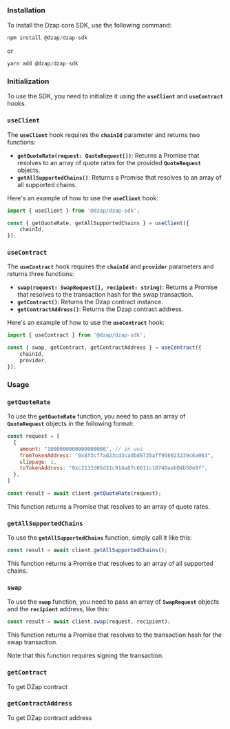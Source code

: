 ### **Installation**

To install the Dzap core SDK, use the following command:

```jsx
npm install @dzap/dzap-sdk
```

or

```jsx
yarn add @dzap/dzap-sdk
```

### **Initialization**

To use the SDK, you need to initialize it using the **`useClient`** and **`useContract`** hooks.

### **`useClient`**

The **`useClient`** hook requires the **`chainId`** parameter and returns two functions:

- **`getQuoteRate(request: QuoteRequest[])`**: Returns a Promise that resolves to an array of quote rates for the provided **`QuoteRequest`** objects.
- **`getAllSupportedChains()`**: Returns a Promise that resolves to an array of all supported chains.

Here's an example of how to use the **`useClient`** hook:

```jsx
import { useClient } from '@dzap/dzap-sdk';

const { getQuoteRate, getAllSupportedChains } = useClient({
    chainId,
});

```

### **`useContract`**

The **`useContract`** hook requires the **`chainId`** and **`provider`** parameters and returns three functions:

- **`swap(request: SwapRequest[], recipient: string)`**: Returns a Promise that resolves to the transaction hash for the swap transaction.
- **`getContract()`**: Returns the Dzap contract instance.
- **`getContractAddress()`**: Returns the Dzap contract address.

Here's an example of how to use the **`useContract`** hook:

```jsx
import { useContract } from '@dzap/dzap-sdk';

const { swap, getContract, getContractAddress } = useContract({
    chainId,
    provider,
});
```

### **Usage**

### **`getQuoteRate`**

To use the **`getQuoteRate`** function, you need to pass an array of **`QuoteRequest`** objects in the following format:

```jsx
const request = [
  {
    amount: "1000000000000000000", // in wei
    fromTokenAddress: "0x8f3cf7ad23cd3cadbd9735aff958023239c6a063",
    slippage: 1,
    toTokenAddress: "0xc2132d05d31c914a87c6611c10748aeb04b58e8f",
  },
]

const result = await client.getQuoteRate(request);
```

This function returns a Promise that resolves to an array of quote rates.

### **`getAllSupportedChains`**

To use the **`getAllSupportedChains`** function, simply call it like this:

```jsx
const result = await client.getAllSupportedChains();
```

This function returns a Promise that resolves to an array of all supported chains.

### **`swap`**

To use the **`swap`** function, you need to pass an array of **`SwapRequest`** objects and the **`recipient`** address, like this:

```jsx
const result = await client.swap(request, recipient);
```

This function returns a Promise that resolves to the transaction hash for the swap transaction.

Note that this function requires signing the transaction.

### `getContract`

To get DZap contract

### `getContractAddress`

To get DZap contract address